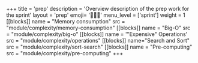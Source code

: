 +++
title = 'prep'
description = 'Overview description of the prep work for the sprint'
layout = 'prep'
emoji= '🧑🏾‍💻'
menu_level = ['sprint']
weight = 1
[[blocks]]
name = "Memory consumption"
src = "module/complexity/memory-consumption"
[[blocks]]
name = "Big-O"
src = "module/complexity/big-o"
[[blocks]]
name = '"Expensive" Operations'
src = "module/complexity/operations"
[[blocks]]
name="Search and Sort"
src = "module/complexity/sort-search"
[[blocks]]
name = "Pre-computing"
src = "module/complexity/pre-computing"
+++
